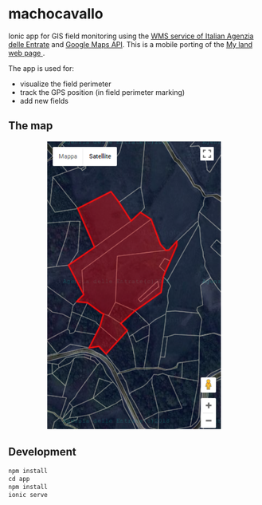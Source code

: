 # machocavallo
Ionic app for GIS field monitoring using the <a  href="http://www.agenziaentrate.gov.it/wps/content/nsilib/nsi/schede/fabbricatiterreni/consultazione+cartografia+catastale/servizio+consultazione+cartografia/indice+servizio+consultazione+cartografia" target="_blank">WMS service of Italian Agenzia delle Entrate</a> and <a   href="https://developers.google.com/maps/documentation/javascript/" target="_blank">Google Maps API</a>.
This is a mobile porting of the <a href ="https://simonemsr.github.io/my_land/" target="_blank">My land web page </a>.

The app is used for:
- visualize the field perimeter
- track the GPS position (in field perimeter marking)
- add new fields

## The map
<p align="center">
<img src="screenshots/machocavallo.PNG" width="350"/>
</p>

## Development

```
npm install
cd app
npm install
ionic serve
```
